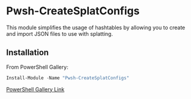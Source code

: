 # Pwsh-CreateSplatConfigs

This module simplifies the usage of hashtables by allowing you to create and import JSON files to use with splatting.

## Installation

From PowerShell Gallery:
```powershell
Install-Module -Name "Pwsh-CreateSplatConfigs"
```

[PowerShell Gallery Link](https://www.powershellgallery.com/packages/Pwsh-CreateSplatConfigs)